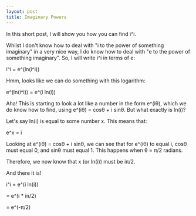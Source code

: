 ```yaml
---
layout: post
title: Imaginary Powers
---
```


In this short post, I will show you how you can find i^i.

Whilst I don't know how to deal with "i to the power of something imaginary" in a very nice way, I do know how to deal with "e to the power of something imaginary". So, I will write i^i in terms of e:

i^i = e^(ln(i^i))

Hmm, looks like we can do something with this logarithm:

e^(ln(i^i)) = e^(i ln(i))

Aha! This is starting to look a lot like a number in the form e^(iθ), which we do know how to find, using e^(iθ) = cosθ + i sinθ. But what exactly is ln(i)?

Let's say ln(i) is equal to some number x. This means that:

e^x = i

Looking at e^(iθ) = cosθ + i sinθ, we can see that for e^(iθ) to equal i, cosθ must equal 0, and sinθ must equal 1. This happens when θ = π/2 radians.

Therefore, we now know that x (or ln(i)) must be iπ/2. 

And there it is! 

i^i = e^(i ln(i))

 = e^(i * iπ/2)
 
 = e^(-π/2)
